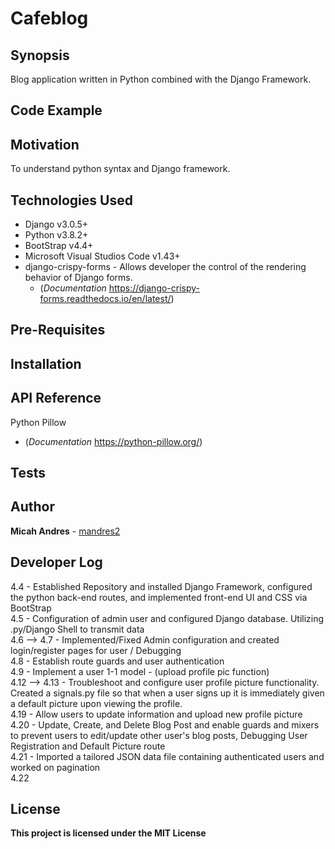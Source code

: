 # Cafeblog

## Synopsis
Blog application written in Python combined with the Django Framework.

## Code Example



## Motivation

To understand python syntax and Django framework.


## Technologies Used
* Django v3.0.5+
* Python v3.8.2+
* BootStrap v4.4+
* Microsoft Visual Studios Code v1.43+
* django-crispy-forms - Allows developer the control of the rendering behavior of Django forms.
  * (*Documentation* https://django-crispy-forms.readthedocs.io/en/latest/)

## Pre-Requisites


## Installation



## API Reference
Python Pillow
   * (*Documentation* https://python-pillow.org/)

## Tests


## Author

**Micah Andres** - [mandres2](https://github.com/mandres2)

## Developer Log
4.4 - Established Repository and installed Django Framework, configured the python back-end routes, and implemented front-end UI and CSS via BootStrap
<br>
4.5 - Configuration of admin user and configured Django database. Utilizing .py/Django Shell to transmit data
<br>
4.6 --> 4.7 - Implemented/Fixed Admin configuration and created login/register pages for user / Debugging
<br>
4.8 - Establish route guards and user authentication
<br>
4.9 - Implement a user 1-1 model - (upload profile pic function)
<br>
4.12 --> 4.13 - Troubleshoot and configure user profile picture functionality. Created a signals.py file so that when a user signs up it is immediately given a default picture upon viewing the profile.
<br>
4.19 - Allow users to update information and upload new profile picture
<br>
4.20 - Update, Create, and Delete Blog Post and enable guards and mixers to prevent users to edit/update other user's blog posts, Debugging User Registration and Default Picture route
<br>
4.21 - Imported a tailored JSON data file containing authenticated users and worked on pagination
<br>
4.22

## License

**This project is licensed under the MIT License**
